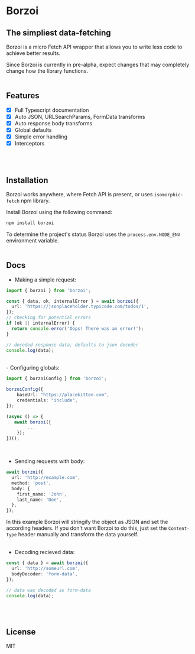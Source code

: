 # Borzoi

## The simpliest data-fetching

Borzoi is a micro Fetch API wrapper that allows you to write less code to achieve better results.

Since Borzoi is currently in pre-alpha, expect changes that may completely change how the library functions.
<br>
<br>

## Features

- [x] Full Typescript documentation
- [x] Auto JSON, URLSearchParams, FormData transforms
- [x] Auto response body transforms
- [x] Global defaults
- [x] Simple error handling
- [x] Interceptors

<br>
<br>

## Installation

Borzoi works anywhere, where Fetch API is present, or uses `isomorphic-fetch` npm library.

Install Borzoi using the following command:

```sh
npm install borzoi
```

To determine the project's status Borzoi uses the `process.env.NODE_ENV` environment variable.
<br>
<br>

## Docs

- Making a simple request:

```ts
import { borzoi } from 'borzoi';

const { data, ok, internalError } = await borzoi({
  url: 'https://jsonplaceholder.typicode.com/todos/1',
});
// checking for potential errors
if (ok || internalError) {
  return console.error('Oops! There was an error!');
}

// decoded response data, defaults to json decoder
console.log(data);
```

<br>
- Configuring globals:

```ts
import { borzoiConfig } from 'borzoi';

borzoiConfig({
    baseUrl: "https://placekitten.com",
    credentials: "include",
});

(async () => {
   await borzoi({
        ...
    });
})();
```

<br>

- Sending requests with body:

```ts
await borzoi({
  url: 'http://example.com',
  method: 'post',
  body: {
    first_name: 'John',
    last_name: 'Doe',
  },
});
```

In this example Borzoi will stringify the object as JSON and set the according headers. If you don't want Borzoi to do this, just set the `Content-Type` header manually and transform the data yourself.  
<br>

- Decoding recieved data:

```ts
const { data } = await borzoi({
  url: 'http://someurl.com',
  bodyDecoder: 'form-data',
});

// data was decoded as form-data
console.log(data);
```

<br><br>

## License

MIT
